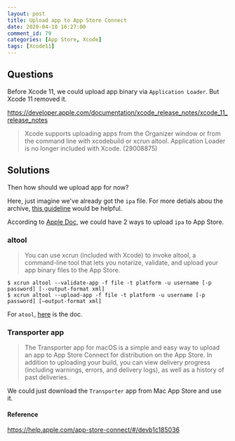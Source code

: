 ```yaml
---
layout: post
title: Upload app to App Store Connect
date: 2020-04-10 16:27:00
comment_id: 79
categories: [App Store, Xcode]
tags: [Xcode11]
---
```


## Questions

Before Xcode 11, we could upload app binary via `Application Loader`. But Xcode 11 removed it.

<https://developer.apple.com/documentation/xcode_release_notes/xcode_11_release_notes>

> Xcode supports uploading apps from the Organizer window or from the command line with xcodebuild or xcrun altool. Application Loader is no longer included with Xcode. (29008875)

## Solutions

Then how should we upload app for now?

Here, just imagine we've already got the `ipa` file. For more detials abou the archive, [this guideline](https://help.apple.com/xcode/mac/current/#/dev442d7f2ca) would be helpful.

According to [Apple Doc](https://help.apple.com/app-store-connect/#/devb1c185036), we could have 2 ways to upload `ipa` to App Store.

### altool

> You can use xcrun (included with Xcode) to invoke altool, a command-line tool that lets you notarize, validate, and upload your app binary files to the App Store.

```shell
$ xcrun altool --validate-app -f file -t platform -u username [-p password] [--output-format xml]
$ xcrun altool --upload-app -f file -t platform -u username [-p password] [—output-format xml]
```

For `atool`, [here](https://help.apple.com/asc/appsaltool/) is the doc.

### Transporter app

> The Transporter app for macOS is a simple and easy way to upload an app to App Store Connect for distribution on the App Store. In addition to uploading your build, you can view delivery progress (including warnings, errors, and delivery logs), as well as a history of past deliveries.

We could just download the `Transporter` app from Mac App Store and use it.

#### Reference

<https://help.apple.com/app-store-connect/#/devb1c185036>